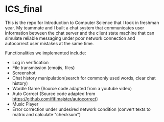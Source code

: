 # ICS_final
This is the repo for Introduction to Computer Science that I took in freshman year. My teammate and I built a chat system that communicates user information between the chat server and the client state machine that can simulate reliable messaging under poor network connection and autocorrect user mistakes at the same time. 

Functionalities we implemented include:
- Log in verification
- File transmission (emojis, files)
- Screenshot
- Chat history manipulation(search for commonly used words, clear chat history)
- Wordle Game (Source code adapted from a youtube video)
- Auto Correct (Source code adapted from https://github.com/fifimajster/autocorrect)
- Music Player
- Error correction under undesired network condition (convert texts to matrix and calculate "checksum")
